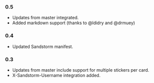 ### 0.5
- Updates from master integrated.
- Added markdown support (thanks to @ldidry and @drmuey)

### 0.4
- Updated Sandstorm manifest.

### 0.3
- Updates from master include support for multiple stickers per card.
- X-Sandstorm-Username integration added.
